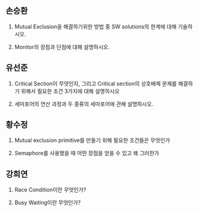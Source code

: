 ## 손승환

1. Mutual Exclusion을 해결하기위한 방법 중 SW solutions의 한계에 대해 기술하시오.



2. Monitor의 장점과 단점에 대해 설명하시오.


## 유선준

1. Critical Section이 무엇인지, 그리고 Critical section의 상호배제 문제를 해결하기 위해서 필요한 조건 3가지에 대해 설명하시오

2. 세마포어의 연산 과정과 두 종류의 세마포어에 관해 설명하시오.

## 황수정

1. Mutual exclusion primitive를 만들기 위해 필요한 조건들은 무엇인가

2. Semaphore를 사용했을 때 어떤 장점을 얻을 수 있고 왜 그러한가

## 강희연

1. Race Condition이란 무엇인가?

2. Busy Waiting이란 무엇인가?
